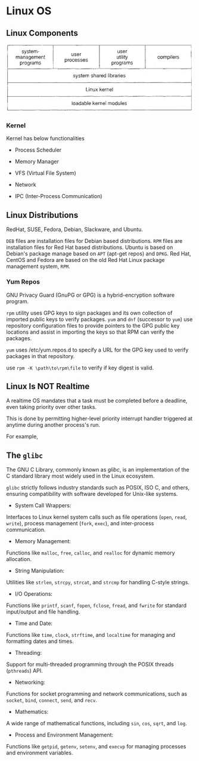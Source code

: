 # Linux OS

## Linux Components

![linux_components](imgs/linux_components.png "linux_components")

### Kernel

Kernel has below functionalities

* Process Scheduler

* Memory Manager

* VFS (Virtual File System)

* Network

* IPC (Inter-Process Communication)

## Linux Distributions

RedHat, SUSE, Fedora, Debian, Slackware, and Ubuntu.

`DEB` files are installation files for Debian based distributions. `RPM` files are installation files for Red Hat based distributions. Ubuntu is based on Debian's package manage based on `APT` (apt-get repos) and `DPKG`. Red Hat, CentOS and Fedora are based on the old Red Hat Linux package management system, `RPM`.

### Yum Repos

GNU Privacy Guard (GnuPG or GPG) is a hybrid-encryption software program.

`rpm` utility uses GPG keys to sign packages and its own collection of imported public keys to verify packages. `yum` and `dnf` (successor to `yum`) use repository configuration files to provide pointers to the GPG public key locations and assist in importing the keys so that RPM can verify the packages.

`yum` uses /etc/yum.repos.d to specify a URL for the GPG key used to verify packages in that repository. 

use `rpm -K \path\to\rpm\file` to verify if key digest is valid.

## Linux Is NOT Realtime

A realtime OS mandates that a task must be completed before a deadline, even taking priority over other tasks.

This is done by permitting higher-level priority interrupt handler triggered at anytime during another process's run.

For example, 

## The `glibc`

The GNU C Library, commonly known as *glibc*, is an implementation of the C standard library most widely used in the Linux ecosystem.

`glibc` strictly follows industry standards such as POSIX, ISO C, and others, ensuring compatibility with software developed for Unix-like systems.

* System Call Wrappers:

Interfaces to Linux kernel system calls such as file operations (`open`, `read`, `write`), process management (`fork`, `exec`), and inter-process communication.

* Memory Management:

Functions like `malloc`, `free`, `calloc`, and `realloc` for dynamic memory allocation.

* String Manipulation:

Utilities like `strlen`, `strcpy`, `strcat`, and `strcmp` for handling C-style strings.

* I/O Operations:

Functions like `printf`, `scanf`, `fopen`, `fclose`, `fread`, and `fwrite` for standard input/output and file handling.

* Time and Date:

Functions like `time`, `clock`, `strftime`, and `localtime` for managing and formatting dates and times.

* Threading:

Support for multi-threaded programming through the POSIX threads (`pthreads`) API.

* Networking:

Functions for socket programming and network communications, such as `socket`, `bind`, `connect`, `send`, and `recv`.

* Mathematics:

A wide range of mathematical functions, including `sin`, `cos`, `sqrt`, and `log`.

* Process and Environment Management:

Functions like `getpid`, `getenv`, `setenv`, and `execvp` for managing processes and environment variables.
